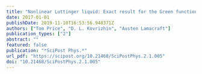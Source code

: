 ```yaml
---
title: "Nonlinear Luttinger liquid: Exact result for the Green function in terms of the fourth Painlevé transcendent"
date: 2017-01-01
publishDate: 2019-11-10T16:53:56.948371Z
authors: ["Tom Price", "D. L. Kovrizhin", "Austen Lamacraft"]
publication_types: ["2"]
abstract: ""
featured: false
publication: "*SciPost Phys.*"
url_pdf: "https://scipost.org/10.21468/SciPostPhys.2.1.005"
doi: "10.21468/SciPostPhys.2.1.005"
---
```


